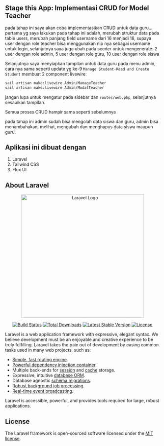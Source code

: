 ## Stage this App: Implementasi CRUD for Model Teacher
pada tahap ini saya akan coba implementasikan CRUD untuk data guru...
pertama yg saya lakukan pada tahap ini adalah, merubah struktur data pada table users, merubah panjang field username dari 16 menjadi 18, supaya user dengan role teacher bisa menggunakan nip nya sebagai username untuk login, selanjutnya saya juga ubah pada seeder untuk mengenerate: 2 user dengan role admin, 5 user dengan role guru, 10 user dengan role siswa

Selanjutnya saya menyiapkan tampilan untuk data guru pada menu admin, cara nya sama seperti update yg ke-9 `Manage Student-Read and Create Student`
membuat 2 component livewire:
```bash
sail artisan make:livewire Admin/ManageTeacher
sail artisan make:livewire Admin/ModalTeacher
```
jangan lupa untuk mengatur pada sidebar dan `routes/web.php`, selanjutnya sesauikan tampilan.

Semua proses CRUD hampir sama seperti sebelumnya

pada tahap ini admin sudah bisa mengolah data siswa dan guru, admin bisa menambahakan, melihat, mengubah dan menghapus data siswa maupun guru. 

## Aplikasi ini dibuat dengan
1. Laravel
2. Tailwind CSS
3. Flux UI

## About Laravel
<p align="center"><a href="https://laravel.com" target="_blank"><img src="https://raw.githubusercontent.com/laravel/art/master/logo-lockup/5%20SVG/2%20CMYK/1%20Full%20Color/laravel-logolockup-cmyk-red.svg" width="400" alt="Laravel Logo"></a></p>

<p align="center">
<a href="https://github.com/laravel/framework/actions"><img src="https://github.com/laravel/framework/workflows/tests/badge.svg" alt="Build Status"></a>
<a href="https://packagist.org/packages/laravel/framework"><img src="https://img.shields.io/packagist/dt/laravel/framework" alt="Total Downloads"></a>
<a href="https://packagist.org/packages/laravel/framework"><img src="https://img.shields.io/packagist/v/laravel/framework" alt="Latest Stable Version"></a>
<a href="https://packagist.org/packages/laravel/framework"><img src="https://img.shields.io/packagist/l/laravel/framework" alt="License"></a>
</p>


Laravel is a web application framework with expressive, elegant syntax. We believe development must be an enjoyable and creative experience to be truly fulfilling. Laravel takes the pain out of development by easing common tasks used in many web projects, such as:

- [Simple, fast routing engine](https://laravel.com/docs/routing).
- [Powerful dependency injection container](https://laravel.com/docs/container).
- Multiple back-ends for [session](https://laravel.com/docs/session) and [cache](https://laravel.com/docs/cache) storage.
- Expressive, intuitive [database ORM](https://laravel.com/docs/eloquent).
- Database agnostic [schema migrations](https://laravel.com/docs/migrations).
- [Robust background job processing](https://laravel.com/docs/queues).
- [Real-time event broadcasting](https://laravel.com/docs/broadcasting).

Laravel is accessible, powerful, and provides tools required for large, robust applications.

## License

The Laravel framework is open-sourced software licensed under the [MIT license](https://opensource.org/licenses/MIT).
